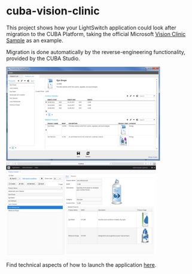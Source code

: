 # cuba-vision-clinic

This project shows how your LightSwitch application could look after migration to the CUBA Platform, taking the official Microsoft [Vision Clinic Sample](https://code.msdn.microsoft.com/windowsdesktop/Visual-Studio-LightSwitch-c8e92df4) as an example.

Migration is done automatically by the reverse-engineering functionality, provided by the CUBA Studio.

<img src="https://github.com/aleksey-stukalov/cuba-vision-clinic/blob/master/screenshots/LS-products-screen.png" alt="Product screen in LightSwitch app" height="250px">
<img src="https://github.com/aleksey-stukalov/cuba-vision-clinic/blob/master/screenshots/CUBA-products-screen.png" alt="Product screen in CUBA app" height="250px">

Find technical aspects of how to launch the application [here](https://github.com/aleksey-stukalov/cuba-vision-clinic/wiki).
